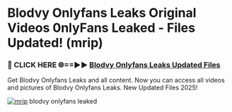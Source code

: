 # Blodvy Onlyfans Leaks Original Videos 0nlyFans Leaked - Files Updated! (mrip)

<h3>🔴 CLICK HERE 🌐==►► <a href="https://tinyurl.com/ms9xzufz" rel="nofollow">Blodvy Onlyfans Leaks Updated Files</a></h3>

Get Blodvy Onlyfans Leaks and all content. Now you can access all videos and pictures of Blodvy Onlyfans Leaks. New Updated Files 2025!

[![mrip](https://i.imgur.com/ppqm5kG.gif)](https://tinyurl.com/ms9xzufz)
blodvy onlyfans leaked